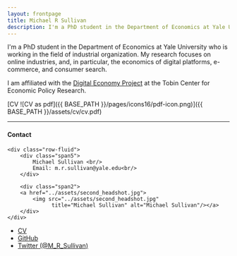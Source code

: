 ```yaml
---
layout: frontpage
title: Michael R Sullivan
description: I'm a PhD student in the Department of Economics at Yale University. 
---
```


I'm a PhD student in the Department of Economics at Yale University
who is working in the field of
industrial organization. My research focuses on online industries,
and, in particular, the economics of digital platforms, e-commerce, and consumer search. 

I am affiliated with the [Digital Economy Project](https://tobin.yale.edu/digital-economy-project) at the Tobin Center for Economic Policy Research.

[CV ![CV as pdf]({{ BASE_PATH }}/pages/icons16/pdf-icon.png)]({{ BASE_PATH }}/assets/cv/cv.pdf)<br/>


---


<div class="container">
<h4><a name="Contact"></a>Contact</h4>

    <div class="row-fluid">
        <div class="span5">
            Michael Sullivan <br/>
            Email: m.r.sullivan@yale.edu<br/>
        </div>

        <div class="span2">
        <a href="../assets/second_headshot.jpg">
            <img src="../assets/second_headshot.jpg"
                  title="Michael Sullivan" alt="Michael Sullivan"/></a>
        </div>
    </div>
</div>

<div class="navbar">
  <div class="navbar-inner">
      <ul class="nav">
          <li><a href="{{ BASE_PATH }}/assets/cv/cv.pdf">CV</a></li>
          <li><a href="https://github.com/M-R-Sullivan">GitHub</a></li>
          <li><a href="https://twitter.com/M_R_Sullivan">Twitter (@M_R_Sullivan)</a></li>
      </ul>
  </div>
</div>
